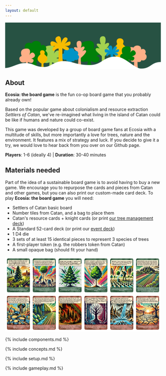 ```yaml
---
layout: default
---
```


![Ecosia Board Game](assets/img/trees_banner.png)

## About

**Ecosia: the board game** is the fun co-op board game that you probably already own!

Based on the popular game about colonialism and resource extraction _Settlers of Catan_, we've re-imagined what living in the island of Catan could be like if humans and nature could co-exist.

This game was developed by a group of board game fans at Ecosia with a multitude of skills, but more importantly a love for trees, nature and the environment. It features a mix of strategy and luck. If you decide to give it a try, we would love to hear back from you over on our Github page.

**Players**: 1-6 (ideally 4) | **Duration**: 30-40 minutes

## Materials needed

Part of the idea of a sustainable board game is to avoid having to buy a new game. We encourage you to repurpose the cards and pieces from Catan and other games, but you can also print our custom-made card deck. To play **Ecosia: the board game** you will need:

* Settlers of Catan basic board
* Number tiles from Catan, and a bag to place them
* Catan's resource cards + knight cards (or print [our tree management deck](https://github.com/gamesfortrees/ecosia-board-game/tree/main/cards))
* A Standard 52-card deck (or print our [event deck](https://github.com/gamesfortrees/ecosia-board-game/tree/main/cards))
* 1 D4 die
* 3 sets of at least 15 identical pieces to represent 3 species of trees
* A first-player token (e.g. the robbers token from Catan)
* A small opaque bag (should fit your hand)

![Ecosia Board Game](assets/img/cards.png)

{% include components.md %}

{% include concepts.md %}

{% include setup.md %}

{% include gameplay.md %}



